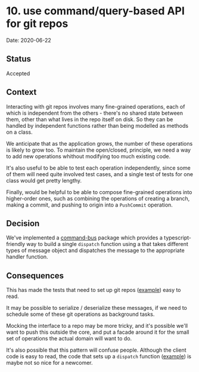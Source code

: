 # 10. use command/query-based API for git repos

Date: 2020-06-22

## Status

Accepted

## Context

Interacting with git repos involves many fine-grained operations, each of which is independent from the others - there's no shared state between them, other than what lives in the repo itself on disk. So they can be handled by independent functions rather than being modelled as methods on a class.

We anticipate that as the application grows, the number of these operations is likely to grow too. To maintain the open/closed, principle, we need a way to add new operations whithout modifying too much existing code.

It's also useful to be able to test each operation independently, since some of them will need quite involved test cases, and a single test of tests for one class would get pretty lengthy.

Finally, would be helpful to be able to compose fine-grained operations into higher-order ones, such as combining the operations of creating a branch, making a commit, and pushing to origin into a `PushCommit` operation.

## Decision

We've implemented a [command-bus](../../packages/command-bus) package which provides a typescript-friendly way to build a single `dispatch` function using a that takes different types of message object and dispatches the message to the appropriate handler function.

## Consequences

This has made the tests that need to set up git repos ([example](https://github.com/SmartBear/git-en-boite/blob/451fe3fe2dd0a03498ab72189c26bdfc78ecd527/packages/app/features/step_definitions/steps.ts#L14)) easy to read.

It may be possible to serialize / deserialize these messages, if we need to schedule some of these git operations as background tasks.

Mocking the interface to a repo may be more tricky, and it's possible we'll want to push this outside the core, and put a facade around it for the small set of operations the actual domain will want to do.

It's also possible that this pattern will confuse people. Although the client code is easy to read, the code that sets up a `dispatch` function ([example](https://github.com/SmartBear/git-en-boite/blob/451fe3fe2dd0a03498ab72189c26bdfc78ecd527/packages/local-git/src/bare_repo_factory.ts#L32)) is maybe not so nice for a newcomer.
